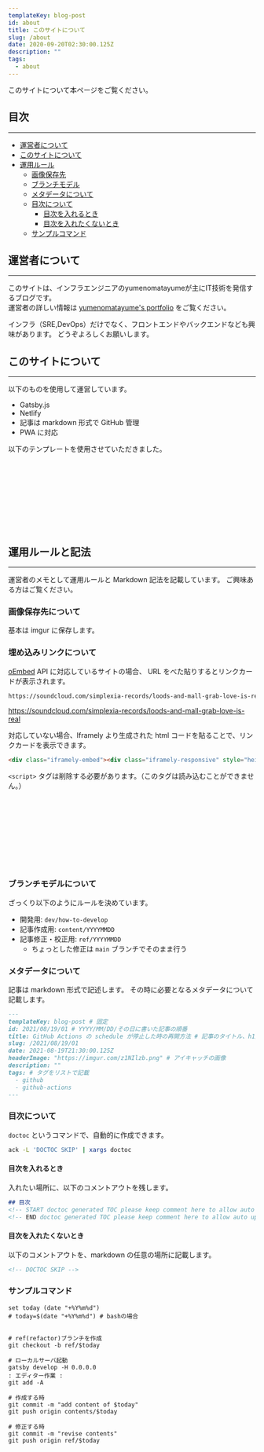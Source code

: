 ```yaml
---
templateKey: blog-post
id: about
title: このサイトについて
slug: /about
date: 2020-09-20T02:30:00.125Z
description: ""
tags:
  - about
---
```


このサイトについて本ページをご覧ください。

## 目次

---

<!-- START doctoc generated TOC please keep comment here to allow auto update -->
<!-- DON'T EDIT THIS SECTION, INSTEAD RE-RUN doctoc TO UPDATE -->


- [運営者について](#%E9%81%8B%E5%96%B6%E8%80%85%E3%81%AB%E3%81%A4%E3%81%84%E3%81%A6)
- [このサイトについて](#%E3%81%93%E3%81%AE%E3%82%B5%E3%82%A4%E3%83%88%E3%81%AB%E3%81%A4%E3%81%84%E3%81%A6)
- [運用ルール](#%E9%81%8B%E7%94%A8%E3%83%AB%E3%83%BC%E3%83%AB)
  - [画像保存先](#%E7%94%BB%E5%83%8F%E4%BF%9D%E5%AD%98%E5%85%88)
  - [ブランチモデル](#%E3%83%96%E3%83%A9%E3%83%B3%E3%83%81%E3%83%A2%E3%83%87%E3%83%AB)
  - [メタデータについて](#%E3%83%A1%E3%82%BF%E3%83%87%E3%83%BC%E3%82%BF%E3%81%AB%E3%81%A4%E3%81%84%E3%81%A6)
  - [目次について](#%E7%9B%AE%E6%AC%A1%E3%81%AB%E3%81%A4%E3%81%84%E3%81%A6)
    - [目次を入れるとき](#%E7%9B%AE%E6%AC%A1%E3%82%92%E5%85%A5%E3%82%8C%E3%82%8B%E3%81%A8%E3%81%8D)
    - [目次を入れたくないとき](#%E7%9B%AE%E6%AC%A1%E3%82%92%E5%85%A5%E3%82%8C%E3%81%9F%E3%81%8F%E3%81%AA%E3%81%84%E3%81%A8%E3%81%8D)
  - [サンプルコマンド](#%E3%82%B5%E3%83%B3%E3%83%97%E3%83%AB%E3%82%B3%E3%83%9E%E3%83%B3%E3%83%89)

<!-- END doctoc generated TOC please keep comment here to allow auto update -->

## 運営者について

---

このサイトは、インフラエンジニアのyumenomatayumeが主にIT技術を発信するブログです。  
運営者の詳しい情報は [yumenomatayume's portfolio](https://ymmmtym.com/) をご覧ください。

インフラ（SRE,DevOps）だけでなく、フロントエンドやバックエンドなども興味があります。
どうぞよろしくお願いします。

## このサイトについて

---

以下のものを使用して運営しています。

- Gatsby.js
- Netlify
- 記事は markdown 形式で GitHub 管理
- PWA に対応

以下のテンプレートを使用させていただきました。

<div class="iframely-embed"><div class="iframely-responsive" style="height: 140px; padding-bottom: 0;"><a href="https://calpa.me/" data-iframely-url="//cdn.iframe.ly/eiD8rsy"></a></div></div>


## 運用ルールと記法

---

運営者のメモとして運用ルールと Markdown 記法を記載しています。
ご興味ある方はご覧ください。

### 画像保存先について

基本は imgur に保存します。

### 埋め込みリンクについて

[oEmbed](https://oembed.com/) API に対応しているサイトの場合、
URL をべた貼りするとリンクカードが表示されます。

```markdown
https://soundcloud.com/simplexia-records/loods-and-mall-grab-love-is-real
```

https://soundcloud.com/simplexia-records/loods-and-mall-grab-love-is-real


対応していない場合、Iframely より生成された html コードを貼ることで、リンクカードを表示できます。

```html
<div class="iframely-embed"><div class="iframely-responsive" style="height: 140px; padding-bottom: 0;"><a href="https://iframely.com/embed" data-iframely-url="//cdn.iframe.ly/CKkvpin"></a></div></div>
```

`<script>` タグは削除する必要があります。（このタグは読み込むことができません。）

<div class="iframely-embed"><div class="iframely-responsive" style="height: 140px; padding-bottom: 0;"><a href="https://iframely.com/embed" data-iframely-url="//cdn.iframe.ly/CKkvpin"></a></div></div>



### ブランチモデルについて

ざっくり以下のようにルールを決めています。

- 開発用: `dev/how-to-develop`
- 記事作成用: `content/YYYYMMDD`
- 記事修正・校正用: `ref/YYYYMMDD`
  - ちょっとした修正は `main` ブランチでそのまま行う

### メタデータについて

記事は markdown 形式で記述します。
その時に必要となるメタデータについて記載します。

```markdown
---
templateKey: blog-post # 固定
id: 2021/08/19/01 # YYYY/MM/DD/その日に書いた記事の順番
title: GitHub Actions の schedule が停止した時の再開方法 # 記事のタイトル、h1扱い
slug: /2021/08/19/01
date: 2021-08-19T21:30:00.125Z
headerImage: "https://imgur.com/z1NIlzb.png" # アイキャッチの画像
description: ""
tags: # タグをリストで記載
  - github
  - github-actions
---
```

### 目次について

`doctoc` というコマンドで、自動的に作成できます。

```bash
ack -L 'DOCTOC SKIP' | xargs doctoc
```

#### 目次を入れるとき

入れたい場所に、以下のコメントアウトを残します。

```markdown
## 目次
<!-- START doctoc generated TOC please keep comment here to allow auto update -->
<!-- END doctoc generated TOC please keep comment here to allow auto update -->
```

#### 目次を入れたくないとき

以下のコメントアウトを、markdown の任意の場所に記載します。

```markdown
<!-- DOCTOC SKIP -->
```

### サンプルコマンド

```fish
set today (date "+%Y%m%d")
# today=$(date "+%Y%m%d") # bashの場合


# ref(refactor)ブランチを作成
git checkout -b ref/$today

# ローカルサーバ起動
gatsby develop -H 0.0.0.0
: エディター作業 :
git add -A

# 作成する時
git commit -m "add content of $today"
git push origin contents/$today

# 修正する時
git commit -m "revise contents"
git push origin ref/$today
```
